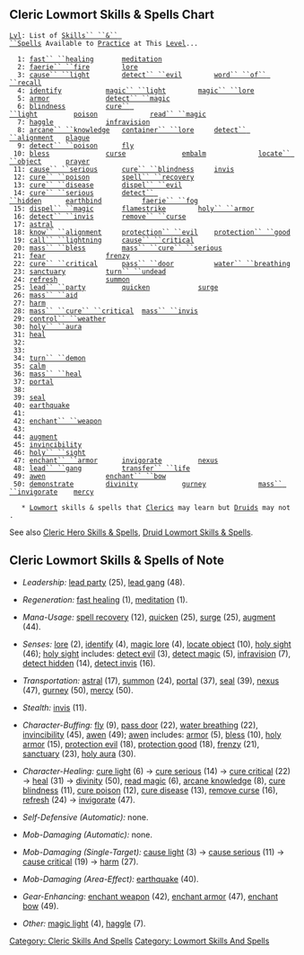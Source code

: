 ## Cleric Lowmort Skills & Spells Chart

[`Lvl`](Level "wikilink")`: List of `[`Skills`` ``&`` ``Spells`](:Category:_Skills_And_Spells "wikilink")` Available to `[`Practice`](Practice "wikilink")` at This `[`Level`](Level "wikilink")`...`  
`     `  
`  1: `[`fast`` ``healing`](Fast_Healing "wikilink")`       `[`meditation`](Meditation "wikilink")  
`  2: `[`faerie`` ``fire`](Faerie_Fire "wikilink")`        `[`lore`](Lore "wikilink")  
`  3: `[`cause`` ``light`](Cause_Light "wikilink")`        `[`detect`` ``evil`](Detect_Evil "wikilink")`        `[`word`` ``of`` ``recall`](Word_Of_Recall "wikilink")  
`  4: `[`identify`](Identify_(spell) "wikilink")`           `[`magic`` ``light`](Magic_Light "wikilink")`        `[`magic`` ``lore`](Magic_Lore "wikilink")  
`  5: `[`armor`](Armor_(spell) "wikilink")`              `[`detect`` ``magic`](Detect_Magic "wikilink")`    `  
`  6: `[`blindness`](Blindness "wikilink")`          `[`cure`` ``light`](Cure_Light "wikilink")`         `[`poison`](Poison_(spell) "wikilink")`             `[`read`` ``magic`](Read_Magic "wikilink")  
`  7: `[`haggle`](Haggle "wikilink")`             `[`infravision`](Infravision "wikilink")  
`  8: `[`arcane`` ``knowledge`](Arcane_Knowledge "wikilink")`   `[`container`` ``lore`](Container_Lore "wikilink")`     `[`detect`` ``alignment`](Detect_Alignment "wikilink")`   `[`plague`](Plague "wikilink")  
`  9: `[`detect`` ``poison`](Detect_Poison "wikilink")`      `[`fly`](Fly "wikilink")  
` 10: `[`bless`](Bless "wikilink")`              `[`curse`](Curse "wikilink")`              `[`embalm`](Embalm "wikilink")`             `[`locate`` ``object`](Locate_Object "wikilink")`      `[`prayer`](Prayer "wikilink")  
` 11: `[`cause`` ``serious`](Cause_Serious "wikilink")`      `[`cure`` ``blindness`](Cure_Blindness "wikilink")`     `[`invis`](Invis "wikilink")  
` 12: `[`cure`` ``poison`](Cure_Poison "wikilink")`        `[`spell`` ``recovery`](Spell_Recovery "wikilink")  
` 13: `[`cure`` ``disease`](Cure_Disease "wikilink")`       `[`dispel`` ``evil`](Dispel_Evil "wikilink")  
` 14: `[`cure`` ``serious`](Cure_Serious "wikilink")`       `[`detect`` ``hidden`](Detect_Hidden "wikilink")`      `[`earthbind`](Earthbind "wikilink")`          `[`faerie`` ``fog`](Faerie_Fog "wikilink")  
` 15: `[`dispel`` ``magic`](Dispel_Magic "wikilink")`       `[`flamestrike`](Flamestrike "wikilink")`        `[`holy`` ``armor`](Holy_Armor "wikilink")  
` 16: `[`detect`` ``invis`](Detect_Invis "wikilink")`       `[`remove`` ``curse`](Remove_Curse "wikilink")  
` 17: `[`astral`](Astral "wikilink")  
` 18: `[`know`` ``alignment`](Know_Alignment "wikilink")`     `[`protection`` ``evil`](Protection_Evil "wikilink")`    `[`protection`` ``good`](Protection_Good "wikilink")  
` 19: `[`call`` ``lightning`](Call_Lightning "wikilink")`     `[`cause`` ``critical`](Cause_Critical "wikilink")  
` 20: `[`mass`` ``bless`](Mass_Bless "wikilink")`         `[`mass`` ``cure`` ``serious`](Mass_Cure_Serious "wikilink")  
` 21: `[`fear`](Fear "wikilink")`               `[`frenzy`](Frenzy "wikilink")  
` 22: `[`cure`` ``critical`](Cure_Critical "wikilink")`      `[`pass`` ``door`](Pass_Door "wikilink")`          `[`water`` ``breathing`](Water_Breathing "wikilink")  
` 23: `[`sanctuary`](Sanctuary "wikilink")`          `[`turn`` ``undead`](Turn_Undead "wikilink")  
` 24: `[`refresh`](Refresh "wikilink")`            `[`summon`](Summon "wikilink")  
` 25: `[`lead`` ``party`](Lead_Party "wikilink")`         `[`quicken`](Quicken "wikilink")`            `[`surge`](Surge "wikilink")  
` 26: `[`mass`` ``aid`](Mass_Aid "wikilink")  
` 27: `[`harm`](Harm "wikilink")  
` 28: `[`mass`` ``cure`` ``critical`](Mass_Cure_Critical "wikilink")`  `[`mass`` ``invis`](Mass_Invis "wikilink")  
` 29: `[`control`` ``weather`](Control_Weather "wikilink")  
` 30: `[`holy`` ``aura`](Holy_Aura "wikilink")  
` 31: `[`heal`](Heal_(spell) "wikilink")  
` 32: `  
` 33: `  
` 34: `[`turn`` ``demon`](Turn_Demon "wikilink")  
` 35: `[`calm`](Calm "wikilink")  
` 36: `[`mass`` ``heal`](Mass_Heal "wikilink")  
` 37: `[`portal`](Portal "wikilink")  
` 38: `  
` 39: `[`seal`](Seal "wikilink")  
` 40: `[`earthquake`](Earthquake "wikilink")  
` 41: `  
` 42: `[`enchant`` ``weapon`](Enchant_Weapon "wikilink")  
` 43: `  
` 44: `[`augment`](Augment "wikilink")  
` 45: `[`invincibility`](Invincibility "wikilink")  
` 46: `[`holy`` ``sight`](Holy_Sight "wikilink")  
` 47: `[`enchant`` ``armor`](Enchant_Armor "wikilink")`      `[`invigorate`](Invigorate "wikilink")`         `[`nexus`](Nexus "wikilink")  
` 48: `[`lead`` ``gang`](Lead_Gang "wikilink")`          `[`transfer`` ``life`](Transfer_Life "wikilink")  
` 49: `[`awen`](Awen "wikilink")`               `[`enchant`` ``bow`](Enchant_Bow "wikilink")  
` 50: `[`demonstrate`](Demonstrate "wikilink")`        `[`divinity`](Divinity "wikilink")`           `[`gurney`](Gurney "wikilink")`             `[`mass`` ``invigorate`](Mass_Invigorate "wikilink")`    `[`mercy`](Mercy "wikilink")  
`     `  
`   * `[`Lowmort`](:Category:_Lowmort "wikilink")` skills & spells that `[`Clerics`](:Category:_Clerics "wikilink")` may learn but `[`Druids`](:Category:_Druids "wikilink")` may not.`

See also [Cleric Hero Skills &
Spells](:Category:_Cleric_Hero_Skills_And_Spells "wikilink"), [Druid
Lowmort Skills &
Spells](:Category:_Druid_Lowmort_Skills_And_Spells "wikilink").

## Cleric Lowmort Skills & Spells of Note

-   *Leadership:* [lead party](Lead_Party "wikilink") (25), [lead
    gang](Lead_Gang "wikilink") (48).

<!-- -->

-   *Regeneration:* [fast healing](Fast_Healing "wikilink") (1),
    [meditation](Meditation "wikilink") (1).

<!-- -->

-   *Mana-Usage:* [spell recovery](Spell_Recovery "wikilink") (12),
    [quicken](Quicken "wikilink") (25), [surge](Surge "wikilink") (25),
    [augment](Augment "wikilink") (44).

<!-- -->

-   *Senses:* [lore](Lore "wikilink") (2),
    [identify](Identify_(spell) "wikilink") (4), [magic
    lore](Magic_Lore "wikilink") (4), [locate
    object](Locate_Object "wikilink") (10), [holy
    sight](Holy_Sight "wikilink") (46); [holy
    sight](Holy_Sight "wikilink") includes: [detect
    evil](Detect_Evil "wikilink") (3), [detect
    magic](Detect_Magic "wikilink") (5),
    [infravision](Infravision "wikilink") (7), [detect
    hidden](Detect_Hidden "wikilink") (14), [detect
    invis](Detect_Invis "wikilink") (16).

<!-- -->

-   *Transportation:* [astral](Astral "wikilink") (17),
    [summon](Summon "wikilink") (24), [portal](Portal "wikilink") (37),
    [seal](Seal "wikilink") (39), [nexus](Nexus "wikilink") (47),
    [gurney](Gurney "wikilink") (50), [mercy](Mercy "wikilink") (50).

<!-- -->

-   *Stealth:* [invis](Invis "wikilink") (11).

<!-- -->

-   *Character-Buffing:* [fly](Fly "wikilink") (9), [pass
    door](Pass_Door "wikilink") (22), [water
    breathing](Water_Breathing "wikilink") (22),
    [invincibility](Invincibility "wikilink") (45),
    [awen](Awen "wikilink") (49); [awen](Awen "wikilink") includes:
    [armor](Armor_(spell) "wikilink") (5), [bless](Bless "wikilink")
    (10), [holy armor](Holy_Armor "wikilink") (15), [protection
    evil](Protection_Evil "wikilink") (18), [protection
    good](Protection_Good "wikilink") (18), [frenzy](Frenzy "wikilink")
    (21), [sanctuary](Sanctuary "wikilink") (23), [holy
    aura](Holy_Aura "wikilink") (30).

<!-- -->

-   *Character-Healing:* [cure light](Cure_Light "wikilink") (6) → [cure
    serious](Cure_Serious "wikilink") (14) → [cure
    critical](Cure_Critical "wikilink") (22) →
    [heal](Heal_(spell) "wikilink") (31) →
    [divinity](Divinity "wikilink") (50), [read
    magic](Read_Magic "wikilink") (6), [arcane
    knowledge](Arcane_Knowledge "wikilink") (8), [cure
    blindness](Cure_Blindness "wikilink") (11), [cure
    poison](Cure_Poison "wikilink") (12), [cure
    disease](Cure_Disease "wikilink") (13), [remove
    curse](Remove_Curse "wikilink") (16),
    [refresh](Refresh "wikilink") (24) →
    [invigorate](Invigorate "wikilink") (47).

<!-- -->

-   *Self-Defensive (Automatic):* none.

<!-- -->

-   *Mob-Damaging (Automatic):* none.

<!-- -->

-   *Mob-Damaging (Single-Target):* [cause
    light](Cause_Light "wikilink") (3) → [cause
    serious](Cause_Serious "wikilink") (11) → [cause
    critical](Cause_Critical "wikilink") (19) → [harm](Harm "wikilink")
    (27).

<!-- -->

-   *Mob-Damaging (Area-Effect):* [earthquake](Earthquake "wikilink")
    (40).

<!-- -->

-   *Gear-Enhancing:* [enchant weapon](Enchant_Weapon "wikilink") (42),
    [enchant armor](Enchant_Armor "wikilink") (47), [enchant
    bow](Enchant_Bow "wikilink") (49).

<!-- -->

-   *Other:* [magic light](Magic_Light "wikilink") (4),
    [haggle](Haggle "wikilink") (7).

[Category: Cleric Skills And
Spells](Category:_Cleric_Skills_And_Spells "wikilink") [Category:
Lowmort Skills And
Spells](Category:_Lowmort_Skills_And_Spells "wikilink")
